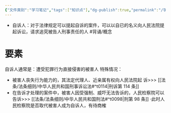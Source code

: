 ```yaml
---
{"文件类别":"学习笔记","tags":["知识点"],"dg-publish":true,"permalink":"/学习笔记/知识点cheese/自诉人/","dgPassFrontmatter":true,"created":"2024-09-14T14:43:09.544+08:00","updated":"2024-09-18T17:00:54.884+08:00"}
---
```


- 自诉人：对于法律规定可以提起自诉的案件，可以以自已的名义向人民法院提起诉讼，请求追究被告人刑事责任的人 #背诵/概念 
# 要素
自诉人通常是：遭受犯罪行为直接侵害的被害人
特殊情况：
- 被害人丧失行为能力的，其法定代理人、近亲属有权向人民法院起
诉>>> [[法条/法条细则/中华人民共和国刑事诉讼法#^t0114\|刑诉第 114 条]]
- 在告诉才处理的案件中，被害人因受强制、威吓无法告诉的，人民检察院可以告诉>>> [[法条/法条细则/中华人民共和国刑法#^t0098\|刑第 98 条]]
·此时人民检察院是否取代被害人成为自诉人，有待商榷
